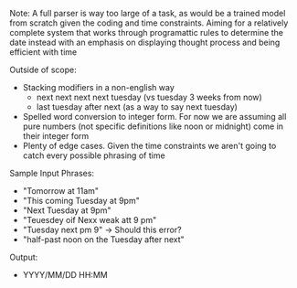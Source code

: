 <!-- Parsing Components:
 - Reader
    - In Memory VS Stream:
        - Go with In Memory as we don't expect a datetime format in english to approach an especially large size
 - Lexer
 - Parser
 - "Spellchecker"
 - Error Handler -->

Note:
A full parser is way too large of a task, as would be a trained model from scratch given the coding and time constraints. Aiming for a relatively complete system that works through programattic rules to determine the date instead with an emphasis on displaying thought process and being efficient with time

Outside of scope:

- Stacking modifiers in a non-english way
  - next next next next tuesday (vs tuesday 3 weeks from now)
  - last tuesday after next (as a way to say next tuesday)
- Spelled word conversion to integer form. For now we are assuming all pure numbers (not specific definitions like noon or midnight) come in their integer form
- Plenty of edge cases. Given the time constraints we aren't going to catch every possible phrasing of time

Sample Input Phrases:

- "Tomorrow at 11am"
- "This coming Tuesday at 9pm"
- "Next Tuesday at 9pm"
- "Teuesdey oif Nexx weak att 9 pm"
- "Tuesday next pm 9" -> Should this error?
- "half-past noon on the Tuesday after next"

Output:

- YYYY/MM/DD HH:MM
